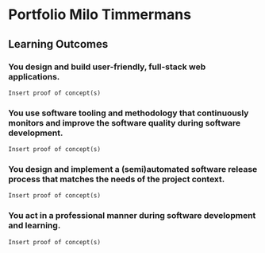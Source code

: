 # Portfolio Milo Timmermans




## Learning Outcomes

### You design and build user-friendly, full-stack web applications.

```Insert proof of concept(s)```

### You use software tooling and methodology that continuously monitors and improve the software quality during software development.

```Insert proof of concept(s)```

### You design and implement a (semi)automated software release process that matches the needs of the project context.

```Insert proof of concept(s)```

### You act in a professional manner during software development and learning.

```Insert proof of concept(s)```
